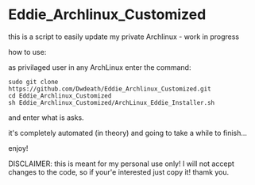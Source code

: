 # Eddie_Archlinux_Customized
this is a script to easily update my private Archlinux - work in progress

how to use:

as privilaged user in any ArchLinux enter the command:

```
sudo git clone https://github.com/Dwdeath/Eddie_Archlinux_Customized.git
cd Eddie_Archlinux_Customized
sh Eddie_Archlinux_Customized/ArchLinux_Eddie_Installer.sh
```
and enter what is asks.

it's completely automated (in theory) and going to take a while to finish...

enjoy!

DISCLAIMER: this is meant for my personal use only!
I will not accept changes to the code, so if your'e interested just copy it!
thamk you.
